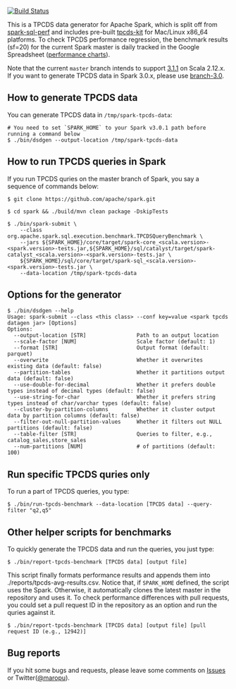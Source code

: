 [![Build Status](https://travis-ci.org/maropu/spark-tpcds-datagen.svg?branch=master)](https://travis-ci.org/maropu/spark-tpcds-datagen)

This is a TPCDS data generator for Apache Spark, which is split off from [spark-sql-perf](https://github.com/databricks/spark-sql-perf)
and includes pre-built [tpcds-kit](https://github.com/davies/tpcds-kit) for Mac/Linux x86_64 platforms.
To check TPCDS performance regression, the benchmark results (sf=20) for the current Spark master
is daily tracked in the Google Spreadsheet ([performance charts](https://docs.google.com/spreadsheets/d/1V8xoKR9ElU-rOXMH84gb5BbLEw0XAPTJY8c8aZeIqus/edit?usp=sharing)).

Note that the current `master` branch intends to support [3.1.1](https://downloads.apache.org/spark/spark-3.1.1) on Scala 2.12.x. If you want to generate TPCDS data in Spark 3.0.x, please use [branch-3.0](https://github.com/maropu/spark-tpcds-datagen/tree/branch-3.0).

## How to generate TPCDS data

You can generate TPCDS data in `/tmp/spark-tpcds-data`:

    # You need to set `SPARK_HOME` to your Spark v3.0.1 path before running a command below
    $ ./bin/dsdgen --output-location /tmp/spark-tpcds-data

## How to run TPCDS queries in Spark

If you run TPCDS quries on the master branch of Spark, you say a sequence of commands below:

    $ git clone https://github.com/apache/spark.git

    $ cd spark && ./build/mvn clean package -DskipTests

    $ ./bin/spark-submit \
        --class org.apache.spark.sql.execution.benchmark.TPCDSQueryBenchmark \
        --jars ${SPARK_HOME}/core/target/spark-core_<scala.version>-<spark.version>-tests.jar,${SPARK_HOME}/sql/catalyst/target/spark-catalyst_<scala.version>-<spark.version>-tests.jar \
        ${SPARK_HOME}/sql/core/target/spark-sql_<scala.version>-<spark.version>-tests.jar \
        --data-location /tmp/spark-tpcds-data

## Options for the generator

    $ ./bin/dsdgen --help
    Usage: spark-submit --class <this class> --conf key=value <spark tpcds datagen jar> [Options]
    Options:
      --output-location [STR]                Path to an output location
      --scale-factor [NUM]                   Scale factor (default: 1)
      --format [STR]                         Output format (default: parquet)
      --overwrite                            Whether it overwrites existing data (default: false)
      --partition-tables                     Whether it partitions output data (default: false)
      --use-double-for-decimal               Whether it prefers double types instead of decimal types (default: false)
      --use-string-for-char                  Whether it prefers string types instead of char/varchar types (default: false)
      --cluster-by-partition-columns         Whether it cluster output data by partition columns (default: false)
      --filter-out-null-partition-values     Whether it filters out NULL partitions (default: false)
      --table-filter [STR]                   Queries to filter, e.g., catalog_sales,store_sales
      --num-partitions [NUM]                 # of partitions (default: 100)

## Run specific TPCDS quries only

To run a part of TPCDS queries, you type:

    $ ./bin/run-tpcds-benchmark --data-location [TPCDS data] --query-filter "q2,q5"

## Other helper scripts for benchmarks

To quickly generate the TPCDS data and run the queries, you just type:

    $ ./bin/report-tpcds-benchmark [TPCDS data] [output file]

This script finally formats performance results and appends them into ./reports/tpcds-avg-results.csv.
Notice that, if `SPARK_HOME` defined, the script uses the Spark.
Otherwise, it automatically clones the latest master in the repository and uses it.
To check performance differences with pull requests, you could set a pull request ID in the repository as an option
and run the quries against it.

    $ ./bin/report-tpcds-benchmark [TPCDS data] [output file] [pull request ID (e.g., 12942)]

## Bug reports

If you hit some bugs and requests, please leave some comments on [Issues](https://github.com/maropu/spark-sql-server/issues)
or Twitter([@maropu](http://twitter.com/#!/maropu)).

